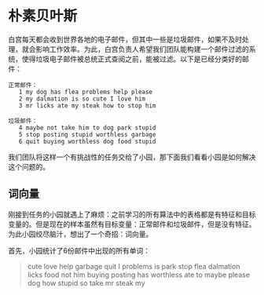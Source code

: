 # 朴素贝叶斯

白宫每天都会收到世界各地的电子邮件，但其中一些是垃圾邮件，如果不及时处理，就会影响工作效率。为此，白宫负责人希望我们团队能构建一个邮件过滤的系统，使得垃圾电子邮件被总统正式查阅之前，能被过滤。以下是已经分类好的邮件：

```
正常邮件：
   1 my dog has flea problems help please
   2 my dalmation is so cute I love him
   3 mr licks ate my steak how to stop him
   
垃圾邮件：
   4 maybe not take him to dog park stupid
   5 stop posting stupid worthless garbage
   6 quit buying worthless dog food stupid
````

我们团队将这样一个有挑战性的任务交给了小园，那下面我们看看小园是如何解决这个问题的。

## 词向量

刚接到任务的小园就遇上了麻烦：之前学习的所有算法中的表格都是有特征和目标变量的。但是现在的样本虽然有目标变量：正常邮件和垃圾邮件，但是没有特征。为此小园绞尽脑汁，想出了一个奇招：词向量。

首先，小园统计了6份邮件中出现的所有单词：

> cute love help garbage quit I problems is park stop flea dalmation licks food not him buying posting has worthless ate to maybe please dog how stupid so take mr steak my